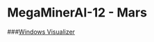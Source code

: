 MegaMinerAI-12 - Mars
==============

###[Windows Visualizer](https://docs.google.com/a/mst.edu/file/d/0B5GWGm5IUXwlTElkdEh3NDVONEE/edit?usp=sharing)
